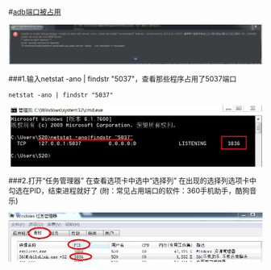 #[adb端口被占用](http://blog.csdn.net/u013277740/article/details/50177895)

![](adb_image/adb_image_00.jpg)

###1.输入netstat -ano | findstr "5037"，查看那些程序占用了5037端口

	netstat -ano | findstr "5037"

![](adb_image/adb_image_01.jpg)

###2.打开“任务管理器” 在查看选项卡中选中“选择列” 在出现的选择列选项卡中勾选在PID，结束进程就好了 (附：常见占用端口的软件：360手机助手，酷狗音乐)

![](adb_image/adb_image_02.jpg)